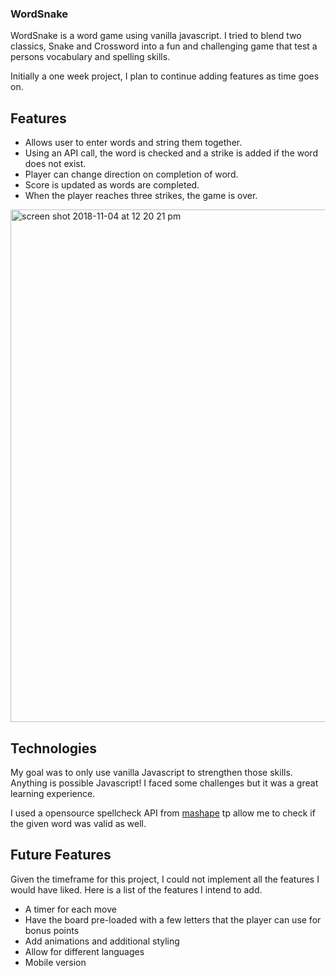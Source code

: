 
### WordSnake

WordSnake is a word game using vanilla javascript.  I tried to blend two classics, Snake and Crossword into a fun and challenging game that test a persons vocabulary and spelling skills.  

Initially a one week project, I plan to continue adding features as time goes on.

## Features

* Allows user to enter words and string them together.
* Using an API call, the word is checked and a strike is added if the word does not exist.
* Player can change direction on completion of word.
* Score is updated as words are completed.
* When the player reaches three strikes, the game is over.

<img width="820" alt="screen shot 2018-11-04 at 12 20 21 pm" src="https://user-images.githubusercontent.com/41452916/47969426-14fb5a80-e02c-11e8-855b-6098e2a60715.png">


## Technologies

My goal was to only use vanilla Javascript to strengthen those skills.  Anything is possible Javascript!  I faced some challenges but it was a great learning experience.

I used a opensource spellcheck API from [mashape](https://market.mashape.com/montanaflynn/spellcheck) tp allow me to check if the given word was valid as well.

## Future Features

Given the timeframe for this project, I could not implement all the features I would have liked.  Here is a list of the features I intend to add.

* A timer for each move
* Have the board pre-loaded with a few letters that the player can use for bonus points
* Add animations and additional styling
* Allow for different languages
* Mobile version
